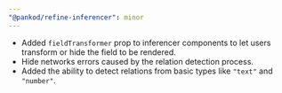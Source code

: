 ```yaml
---
"@pankod/refine-inferencer": minor
---
```


- Added `fieldTransformer` prop to inferencer components to let users transform or hide the field to be rendered.
- Hide networks errors caused by the relation detection process.
- Added the ability to detect relations from basic types like `"text"` and `"number"`.
